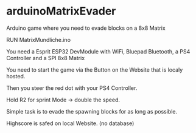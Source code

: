 # arduinoMatrixEvader
Arduino game where you need to evade blocks on a 8x8 Matrix

RUN MatrixMundliche.ino

You need a Esprit ESP32 DevModule with WiFi, Bluepad Bluetooth, a PS4 Controller and a SPI 8x8 Matrix

You need to start the game via the Button on the Website that is localy hosted.

Then you steer the red dot with your PS4 Controller.

Hold R2 for sprint Mode -> double the speed.

Simple task is to evade the spawning blocks for as long as possible.

Highscore is safed on local Website. (no database)
